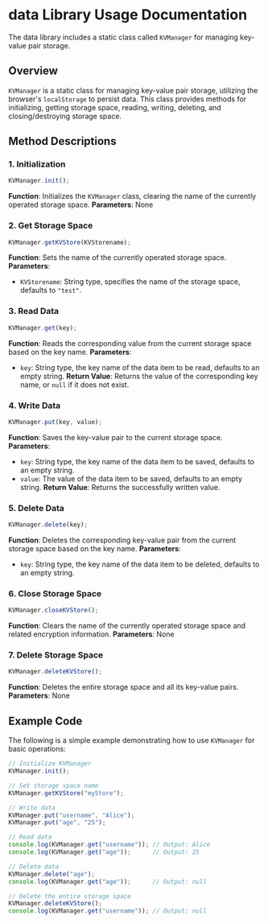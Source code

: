 # data Library Usage Documentation

The data library includes a static class called `KVManager` for managing key-value pair storage.

## Overview
`KVManager` is a static class for managing key-value pair storage, utilizing the browser's `localStorage` to persist data. This class provides methods for initializing, getting storage space, reading, writing, deleting, and closing/destroying storage space.

## Method Descriptions

### 1. Initialization
```javascript
KVManager.init();
```
**Function**: Initializes the `KVManager` class, clearing the name of the currently operated storage space.
**Parameters**: None

### 2. Get Storage Space
```javascript
KVManager.getKVStore(KVStorename);
```
**Function**: Sets the name of the currently operated storage space.
**Parameters**:
- `KVStorename`: String type, specifies the name of the storage space, defaults to `"test"`.

### 3. Read Data
```javascript
KVManager.get(key);
```
**Function**: Reads the corresponding value from the current storage space based on the key name.
**Parameters**:
- `key`: String type, the key name of the data item to be read, defaults to an empty string.
**Return Value**: Returns the value of the corresponding key name, or `null` if it does not exist.

### 4. Write Data
```javascript
KVManager.put(key, value);
```
**Function**: Saves the key-value pair to the current storage space.
**Parameters**:
- `key`: String type, the key name of the data item to be saved, defaults to an empty string.
- `value`: The value of the data item to be saved, defaults to an empty string.
**Return Value**: Returns the successfully written value.

### 5. Delete Data
```javascript
KVManager.delete(key);
```
**Function**: Deletes the corresponding key-value pair from the current storage space based on the key name.
**Parameters**:
- `key`: String type, the key name of the data item to be deleted, defaults to an empty string.

### 6. Close Storage Space
```javascript
KVManager.closeKVStore();
```
**Function**: Clears the name of the currently operated storage space and related encryption information.
**Parameters**: None

### 7. Delete Storage Space
```javascript
KVManager.deleteKVStore();
```
**Function**: Deletes the entire storage space and all its key-value pairs.
**Parameters**: None

## Example Code

The following is a simple example demonstrating how to use `KVManager` for basic operations:

```javascript
// Initialize KVManager
KVManager.init();

// Set storage space name
KVManager.getKVStore("myStore");

// Write data
KVManager.put("username", "Alice");
KVManager.put("age", "25");

// Read data
console.log(KVManager.get("username")); // Output: Alice
console.log(KVManager.get("age"));      // Output: 25

// Delete data
KVManager.delete("age");
console.log(KVManager.get("age"));      // Output: null

// Delete the entire storage space
KVManager.deleteKVStore();
console.log(KVManager.get("username")); // Output: null
```
